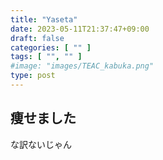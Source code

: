 ```yaml
---
title: "Yaseta"
date: 2023-05-11T21:37:47+09:00
draft: false
categories: [ "" ]
tags: [ "", "" ]
#image: "images/TEAC_kabuka.png"
type: post
---
```


## 痩せました
な訳ないじゃん